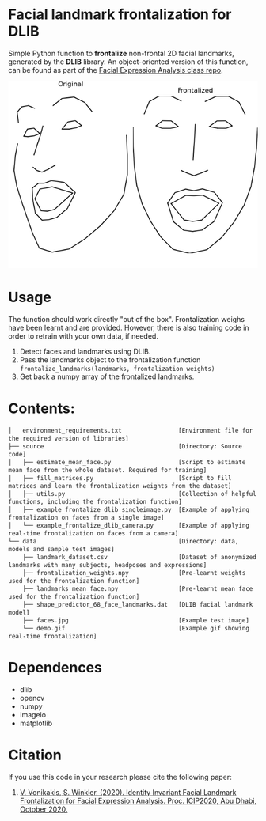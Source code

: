 # Facial landmark frontalization for DLIB
Simple Python function to **frontalize** non-frontal 2D facial landmarks, generated by the **DLIB** library.
An object-oriented version of this function, can be found as part of the [Facial Expression Analysis class repo](https://github.com/bbonik/facial-expression-analysis).


![demo](data/demo.gif "demo")



# Usage
The function should work directly "out of the box". Frontalization weighs have been learnt and are provided. However, there is also training code in order to retrain with your own data, if needed. 
1. Detect faces and landmarks using DLIB.
2. Pass the landmarks object to the frontalization function ```frontalize_landmarks(landmarks, frontalization weights)```
3. Get back a numpy array of the frontalized landmarks.


# Contents:
```tree
│   environment_requirements.txt                [Environment file for the required version of libraries]
├── source                                      [Directory: Source code]
│   ├── estimate_mean_face.py                   [Script to estimate mean face from the whole dataset. Required for training] 
│   ├── fill_matrices.py                        [Script to fill matrices and learn the frontalization weights from the dataset]
│   ├── utils.py                                [Collection of helpful functions, including the frontalization function]
│   ├── example_frontalize_dlib_singleimage.py  [Example of applying frontalization on faces from a single image]
│   └── example_frontalize_dlib_camera.py       [Example of applying real-time frontalization on faces from a camera]
└── data                                        [Directory: data, models and sample test images]
    ├── landmark_dataset.csv                    [Dataset of anonymized landmarks with many subjects, headposes and expressions]
    ├── frontalization_weights.npy              [Pre-learnt weights used for the frontalization function]
    ├── landmarks_mean_face.npy                 [Pre-learnt mean face used for the frontalization function] 
    ├── shape_predictor_68_face_landmarks.dat   [DLIB facial landmark model] 
    ├── faces.jpg                               [Example test image] 
    └── demo.gif                                [Example gif showing real-time frontalization] 
```


# Dependences
- dlib
- opencv
- numpy
- imageio
- matplotlib


# Citation
If you use this code in your research please cite the following paper:   
1. [V. Vonikakis, S. Winkler. (2020). Identity Invariant Facial Landmark Frontalization for Facial Expression Analysis. Proc. ICIP2020, Abu Dhabi, October 2020.](https://stefan.winkler.site/Publications/icip2020a.pdf)

